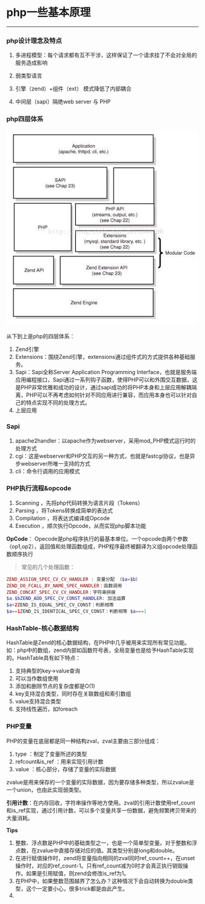# php一些基本原理

---

### php设计理念及特点

1. 多进程模型：每个请求都有互不干涉，这样保证了一个请求挂了不会对全局的服务造成影响

2. 弱类型语言
3. 引擎（zend）+组件（ext） 模式降低了内部耦合
4. 中间层（sapi）隔绝web server 与 PHP

### php四层体系

!["php基本架构图"](./phpOringin01.jpg)

从下到上是php的四层体系：
1. Zend引擎
2. Extensions：围绕Zend引擎，extensions通过组件式的方式提供各种基础服务。
3. Sapi：Sapi全称Server Application Programming Interface，也就是服务端应用编程接口，Sapi通过一系列钩子函数，使得PHP可以和外围交互数据，这是PHP非常优雅和成功的设计，通过sapi成功的将PHP本身和上层应用解耦隔离，PHP可以不再考虑如何针对不同应用进行兼容，而应用本身也可以针对自己的特点实现不同的处理方式。
4. 上层应用

### Sapi
1. apache2handler：以apache作为webserver，采用mod_PHP模式运行时的处理方式
2. cgi：这是webserver和PHP交互的另一种方式，也就是fastcgi协议，也是异步webserver所唯一支持的方式
3. cli：命令行调用的应用模式

### PHP执行流程&opcode

1. Scanning ，先将php代码转换为语言片段（Tokens）
2. Parsing ，将Tokens转换成简单的表达式
3. Compilation ，将表达式编译成Opcode
4. Execution ，顺次执行Opcode，从而实现php脚本功能

**OpCode**：
  Opecode是php程序执行的最基本单位。一个opcode由两个参数（op1,op2），返回值和处理函数组成，PHP程序最终被翻译为义组opcode处理函数顺序执行
  >常见的几个处理函数：
  ```php
  ZEND_ASSIGN_SPEC_CV_CV_HANDLER : 变量分配 （$a=$b）
  ZEND_DO_FCALL_BY_NAME_SPEC_HANDLER：函数调用
  ZEND_CONCAT_SPEC_CV_CV_HANDLER：字符串拼接
  $a.$bZEND_ADD_SPEC_CV_CONST_HANDLER: 加法运算
  $a+2ZEND_IS_EQUAL_SPEC_CV_CONST：判断相等
  $a==1ZEND_IS_IDENTICAL_SPEC_CV_CONST：判断相等 $a===1
  ```

  ### HashTable-核心数据结构


HashTable是Zend的核心数据结构，在PHP中几乎被用来实现所有常见功能。如：php中的数组，zend内部如函数符号表，全局变量也是给予HashTable实现的。HashTable具有如下特点：
1. 支持典型的key->value查询
2. 可以当作数组使用
3. 添加和删除节点的复杂度都是O(1)
4. key支持混合类型，同时存在关联数组和索引数组
5. value支持混合类型
6. 支持线性遍历，如foreach

### PHP变量
PHP的变量在底层都是同一种结构zval，zval主要由三部分组成：
1. type ：制定了变量所述的类型
2. refcount&is_ref ：用来实现引用计数
3. value ：核心部分，存储了变量的实际数据

zvalue是用来保存的一个变量的实际数据，因为要存储多种类型，所以zvalue是一个union，也由此实现弱类型。

**引用计数**：在内存回收，字符串操作等地方使用。zval的引用计数使用ref_count和is_ref实现，通过引用计数，可以多个变量共享一份数据，避免频繁拷贝带来的大量消耗。

**Tips**
1. 整数、浮点数是PHP中的基础类型之一，也是一个简单型变量。对于整数和浮点数，在zvalue中直接存储对应的值。其类型分别是long和double。
2. 在进行赋值操作时，zend将变量指向相同的zval同时ref_count++，在unset操作时，对应的ref_count-1。只有ref_count减为0时才会真正执行销毁操作。如果是引用赋值，则zend会修改is_ref为1。
3. 在PHP中，如果整数范围越界了怎么办？这种情况下会自动转换为double类型，这个一定要小心，很多trick都是由此产生。
4.
